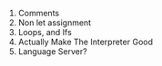 1. Comments
2. Non let assignment
3. Loops, and Ifs
4. Actually Make The Interpreter Good
5. Language Server?
